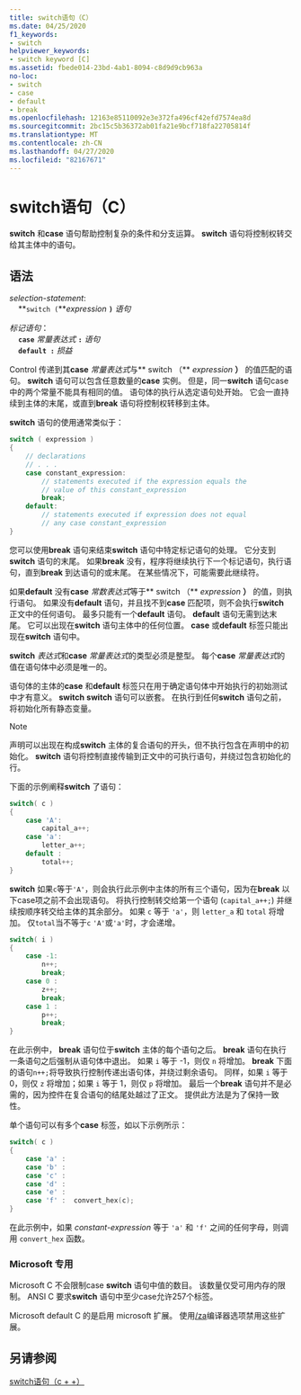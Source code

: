 ```yaml
---
title: switch语句（C）
ms.date: 04/25/2020
f1_keywords:
- switch
helpviewer_keywords:
- switch keyword [C]
ms.assetid: fbede014-23bd-4ab1-8094-c8d9d9cb963a
no-loc:
- switch
- case
- default
- break
ms.openlocfilehash: 12163e85110092e3e372fa496cf42efd7574ea8d
ms.sourcegitcommit: 2bc15c5b36372ab01fa21e9bcf718fa22705814f
ms.translationtype: MT
ms.contentlocale: zh-CN
ms.lasthandoff: 04/27/2020
ms.locfileid: "82167671"
---
```

# <a name="opno-locswitch-statement-c"></a>switch语句（C）

**switch** 和**case** 语句帮助控制复杂的条件和分支运算。 **switch** 语句将控制权转交给其主体中的语句。

## <a name="syntax"></a>语法

*selection-statement*:<br/>
&nbsp;&nbsp;&nbsp;&nbsp;**`switch (`***expression* **`)`** *语句*

*标记语句*：<br/>
&nbsp;&nbsp;&nbsp;&nbsp;**`case`**  *常量表达式*  **`:`**  *语句*<br/>
&nbsp;&nbsp;&nbsp;&nbsp;**`default :`**  *损益*

Control 传递到其**case** *常量表达式*与** switch （** *expression* **）** 的值匹配的语句。 **switch** 语句可以包含任意数量的**case** 实例。 但是，同一**switch** 语句case中的两个常量不能具有相同的值。 语句体的执行从选定语句处开始。 它会一直持续到主体的末尾，或直到**break** 语句将控制权转移到主体。

**switch** 语句的使用通常类似于：

```C
switch ( expression )
{
    // declarations
    // . . .
    case constant_expression:
        // statements executed if the expression equals the
        // value of this constant_expression
        break;
    default:
        // statements executed if expression does not equal
        // any case constant_expression
}
```

您可以使用**break** 语句来结束**switch** 语句中特定标记语句的处理。 它分支到**switch** 语句的末尾。 如果**break** 没有，程序将继续执行下一个标记语句，执行语句，直到**break** 到达语句的或末尾。 在某些情况下，可能需要此继续符。

如果**default** 没有**case** *常数表达式*等于** switch （** *expression* **）** 的值，则执行语句。 如果没有**default** 语句，并且找不到**case** 匹配项，则不会执行**switch** 正文中的任何语句。 最多只能有一个**default** 语句。 **default** 语句无需到达末尾。 它可以出现在**switch** 语句主体中的任何位置。 **case** 或**default** 标签只能出现在**switch** 语句中。

**switch** *表达式*和**case** *常量表达式*的类型必须是整型。 每个**case** *常量表达式*的值在语句体中必须是唯一的。

语句体的主体的**case** 和**default** 标签只在用于确定语句体中开始执行的初始测试中才有意义。 **switch** **switch** 语句可以嵌套。 在执行到任何**switch** 语句之前，将初始化所有静态变量。

> [!NOTE]
> 声明可以出现在构成**switch** 主体的复合语句的开头，但不执行包含在声明中的初始化。 **switch** 语句将控制直接传输到正文中的可执行语句，并绕过包含初始化的行。

下面的示例阐释**switch** 了语句：

```C
switch( c )
{
    case 'A':
        capital_a++;
    case 'a':
        letter_a++;
    default :
        total++;
}
```

**switch** 如果`c`等于`'A'`，则会执行此示例中主体的所有三个语句，因为在**break** 以下case项之前不会出现语句。 将执行控制转交给第一个语句 (`capital_a++;`) 并继续按顺序转交给主体的其余部分。 如果 `c` 等于 `'a'`，则 `letter_a` 和 `total` 将增加。 仅`total`当不等于`c` `'A'`或`'a'`时，才会递增。

```C
switch( i )
{
    case -1:
        n++;
        break;
    case 0 :
        z++;
        break;
    case 1 :
        p++;
        break;
}
```

在此示例中， **break** 语句位于**switch** 主体的每个语句之后。 **break** 语句在执行一条语句之后强制从语句体中退出。 如果 `i` 等于 -1，则仅 `n` 将增加。 **break** 下面的语句`n++;`将导致执行控制传递出语句体，并绕过剩余语句。 同样，如果 `i` 等于 0，则仅 `z` 将增加；如果 `i` 等于 1，则仅 `p` 将增加。 最后一个**break** 语句并不是必需的，因为控件在复合语句的结尾处越过了正文。 提供此方法是为了保持一致性。

单个语句可以有多个**case** 标签，如以下示例所示：

```C
switch( c )
{
    case 'a' :
    case 'b' :
    case 'c' :
    case 'd' :
    case 'e' :
    case 'f' :  convert_hex(c);
}
```

在此示例中，如果 *constant-expression* 等于 `'a'` 和 `'f'` 之间的任何字母，则调用 `convert_hex` 函数。

### <a name="microsoft-specific"></a>Microsoft 专用

Microsoft C 不会限制case **switch** 语句中值的数目。 该数量仅受可用内存的限制。 ANSI C 要求**switch** 语句中至少case允许257个标签。

Microsoft default C 的是启用 microsoft 扩展。 使用[/za](../build/reference/za-ze-disable-language-extensions.md)编译器选项禁用这些扩展。

## <a name="see-also"></a>另请参阅

[switch语句（c + +）](../cpp/switch-statement-cpp.md)
